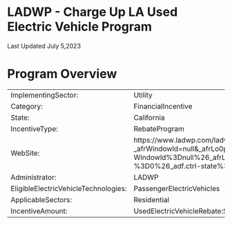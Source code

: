 # LADWP - Charge Up LA Used Electric Vehicle Program  

Last Updated July 5,2023  

# Program Overview  

<html><body><table><tr><td>ImplementingSector:</td><td>Utility</td></tr><tr><td>Category:</td><td>FinancialIncentive</td></tr><tr><td>State:</td><td>California</td></tr><tr><td>IncentiveType:</td><td>RebateProgram</td></tr><tr><td>WebSite:</td><td>https://www.ladwp.com/ladwp/faces/wcnav_externalld/r-sm-rp-usedev? _afrWindowld=null&_afrLo0p=120305490103309&_afrWindowMode=0&_adf.ctr#%40%3F_afr Windowld%3Dnull%26_afrLo0p%3D120305490103309%26_adf.ctr%3D%26_afrWindowMode %3D0%26_adf.ctrl-state%3Dpaay8duc4</td></tr><tr><td>Administrator:</td><td>LADWP</td></tr><tr><td>EligibleElectricVehicleTechnologies:</td><td>PassengerElectricVehicles</td></tr><tr><td>ApplicableSectors:</td><td>Residential</td></tr><tr><td>IncentiveAmount:</td><td>UsedElectricVehicleRebate:$1,500-$2,500</td></tr></table></body></html>  